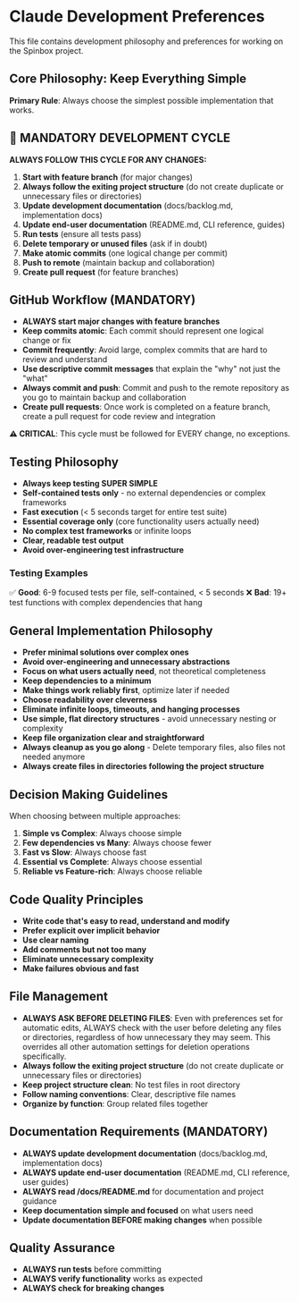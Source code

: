 # Claude Development Preferences

This file contains development philosophy and preferences for working on the Spinbox project.

## Core Philosophy: Keep Everything Simple

**Primary Rule**: Always choose the simplest possible implementation that works.

## 🔄 MANDATORY DEVELOPMENT CYCLE 

**ALWAYS FOLLOW THIS CYCLE FOR ANY CHANGES:**

1. **Start with feature branch** (for major changes)
2. **Always follow the exiting project structure** (do not create duplicate or unnecessary files or directories)
3. **Update development documentation** (docs/backlog.md, implementation docs)
4. **Update end-user documentation** (README.md, CLI reference, guides)
5. **Run tests** (ensure all tests pass)
6. **Delete temporary or unused files** (ask if in doubt)
7. **Make atomic commits** (one logical change per commit)
8. **Push to remote** (maintain backup and collaboration)
9. **Create pull request** (for feature branches)

## GitHub Workflow (MANDATORY)

- **ALWAYS start major changes with feature branches**
- **Keep commits atomic**: Each commit should represent one logical change or fix
- **Commit frequently**: Avoid large, complex commits that are hard to review and understand
- **Use descriptive commit messages** that explain the "why" not just the "what"
- **Always commit and push**: Commit and push to the remote repository as you go to maintain backup and collaboration
- **Create pull requests**: Once work is completed on a feature branch, create a pull request for code review and integration

**⚠️ CRITICAL**: This cycle must be followed for EVERY change, no exceptions.

## Testing Philosophy

- **Always keep testing SUPER SIMPLE**
- **Self-contained tests only** - no external dependencies or complex frameworks
- **Fast execution** (< 5 seconds target for entire test suite)
- **Essential coverage only** (core functionality users actually need)
- **No complex test frameworks** or infinite loops
- **Clear, readable test output**
- **Avoid over-engineering test infrastructure**

### Testing Examples
✅ **Good**: 6-9 focused tests per file, self-contained, < 5 seconds
❌ **Bad**: 19+ test functions with complex dependencies that hang

## General Implementation Philosophy

- **Prefer minimal solutions over complex ones**
- **Avoid over-engineering and unnecessary abstractions**
- **Focus on what users actually need**, not theoretical completeness
- **Keep dependencies to a minimum**
- **Make things work reliably first**, optimize later if needed
- **Choose readability over cleverness**
- **Eliminate infinite loops, timeouts, and hanging processes**
- **Use simple, flat directory structures** - avoid unnecessary nesting or complexity
- **Keep file organization clear and straightforward**
- **Always cleanup as you go along** - Delete temporary files, also files not needed anymore
- **Always create files in directories following the project structure**

## Decision Making Guidelines

When choosing between multiple approaches:
1. **Simple vs Complex**: Always choose simple
2. **Few dependencies vs Many**: Always choose fewer
3. **Fast vs Slow**: Always choose fast
4. **Essential vs Complete**: Always choose essential
5. **Reliable vs Feature-rich**: Always choose reliable

## Code Quality Principles

- **Write code that's easy to read, understand and modify**
- **Prefer explicit over implicit behavior**
- **Use clear naming**
- **Add comments but not too many**
- **Eliminate unnecessary complexity**
- **Make failures obvious and fast**

## File Management

- **ALWAYS ASK BEFORE DELETING FILES**: Even with preferences set for automatic edits, ALWAYS check with the user before deleting any files or directories, regardless of how unnecessary they may seem. This overrides all other automation settings for deletion operations specifically.
- **Always follow the exiting project structure** (do not create duplicate or unnecessary files or directories)
- **Keep project structure clean**: No test files in root directory
- **Follow naming conventions**: Clear, descriptive file names
- **Organize by function**: Group related files together

## Documentation Requirements (MANDATORY)

- **ALWAYS update development documentation** (docs/backlog.md, implementation docs)
- **ALWAYS update end-user documentation** (README.md, CLI reference, user guides)
- **ALWAYS read /docs/README.md** for documentation and project guidance
- **Keep documentation simple and focused** on what users need
- **Update documentation BEFORE making changes** when possible

## Quality Assurance

- **ALWAYS run tests** before committing
- **ALWAYS verify functionality** works as expected
- **ALWAYS check for breaking changes**